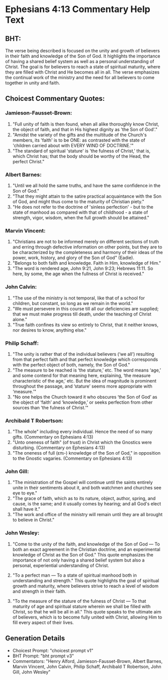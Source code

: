 # Ephesians 4:13 Commentary Help Text

## BHT:
The verse being described is focused on the unity and growth of believers in their faith and knowledge of the Son of God. It highlights the importance of having a shared belief system as well as a personal understanding of Christ. The goal is for believers to reach a state of spiritual maturity, where they are filled with Christ and He becomes all in all. The verse emphasizes the continual work of the ministry and the need for all believers to come together in unity and faith.

## Choicest Commentary Quotes:
### Jamieson-Fausset-Brown:
1. "Full unity of faith is then found, when all alike thoroughly know Christ, the object of faith, and that in His highest dignity as 'the Son of God'." 
2. "Amidst the variety of the gifts and the multitude of the Church's members, its 'faith' is to be ONE: as contrasted with the state of 'children carried about with EVERY WIND OF DOCTRINE.'"
3. "The standard of spiritual 'stature' is 'the fulness of Christ,' that is, which Christ has; that the body should be worthy of the Head, the perfect Christ."

### Albert Barnes:
1. "Until we all hold the same truths, and have the same confidence in the Son of God."
2. "That they might attain to the satire practical acquaintance with the Son of God, and might thus come to the maturity of Christian piety."
3. "He does not refer to the doctrine of 'sinless perfection' - but to the state of manhood as compared with that of childhood - a state of strength, vigor, wisdom, when the full growth should be attained."

### Marvin Vincent:
1. "Christians are not to be informed merely on different sections of truth and erring through defective information on other points, but they are to be characterized by the completeness and harmony of their ideas of the power, work, history, and glory of the Son of God" (Eadie).
2. "Belongs to both faith and knowledge. Faith in Him, knowledge of Him."
3. "The word is rendered age, John 9:21, John 9:23; Hebrews 11:11. So here, by some, the age when the fullness of Christ is received."

### John Calvin:
1. "The use of the ministry is not temporal, like that of a school for children, but constant, so long as we remain in the world."
2. "We must persevere in this course till all our deficiencies are supplied; that we must make progress till death, under the teaching of Christ alone."
3. "True faith confines its view so entirely to Christ, that it neither knows, nor desires to know, anything else."

### Philip Schaff:
1. "The unity is rather that of the individual believers (‘we all’) resulting from that perfect faith and that perfect knowledge which corresponds with the perfect object of both, namely, the Son of God." 
2. "The measure to be reached is ‘the stature,’ etc. The word means ‘age,’ and some contend for that meaning here, explaining, ‘the measure characteristic of the age,’ etc. But the idea of magnitude is prominent throughout the passage, and ‘stature’ seems more appropriate with ‘measure.’" 
3. "No one helps the Church toward it who obscures ‘the Son of God’ as the object of ‘faith’ and ‘knowledge,’ or seeks perfection from other sources than ‘the fulness of Christ.’"

### Archibald T Robertson:
1. "The whole" including every individual. Hence the need of so many gifts. (Commentary on Ephesians 4:13)
2. "Unto oneness of faith" (of trust) in Christ which the Gnostics were disturbing. (Commentary on Ephesians 4:13)
3. "The oneness of full (επι-) knowledge of the Son of God," in opposition to the Gnostic vagaries. (Commentary on Ephesians 4:13)

### John Gill:
1. "The ministration of the Gospel will continue until the saints entirely unite in their sentiments about it, and both watchmen and churches see eye to eye."
2. "The grace of faith, which as to its nature, object, author, spring, and cause, is the same; and it usually comes by hearing; and all God's elect shall have it."
3. "The work and office of the ministry will remain until they are all brought to believe in Christ."

### John Wesley:
1. "Come to the unity of the faith, and knowledge of the Son of God — To both an exact agreement in the Christian doctrine, and an experimental knowledge of Christ as the Son of God." This quote emphasizes the importance of not only having a shared belief system but also a personal, experiential understanding of Christ.

2. "To a perfect man — To a state of spiritual manhood both in understanding and strength." This quote highlights the goal of spiritual growth and maturity, where believers strive to reach a level of wisdom and strength in their faith.

3. "To the measure of the stature of the fulness of Christ — To that maturity of age and spiritual stature wherein we shall be filled with Christ, so that he will be all in all." This quote speaks to the ultimate aim of believers, which is to become fully united with Christ, allowing Him to fill every aspect of their lives.


## Generation Details
- Choicest Prompt: "choicest prompt v1"
- BHT Prompt: "bht prompt v3"
- Commentators: "Henry Alford, Jamieson-Fausset-Brown, Albert Barnes, Marvin Vincent, John Calvin, Philip Schaff, Archibald T Robertson, John Gill, John Wesley"
